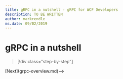 ```yaml
---
title: gRPC in a nutshell - gRPC for WCF Developers
description: TO BE WRITTEN
author: markrendle
ms.date: 09/02/2019
---
```


# gRPC in a nutshell

>[!div class="step-by-step"]
<!-->[Next](grpc-overview.md)-->
